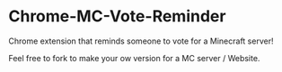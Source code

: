 # Chrome-MC-Vote-Reminder
Chrome extension that reminds someone to vote for a Minecraft server!

Feel free to fork to make your ow version for a MC server / Website.
